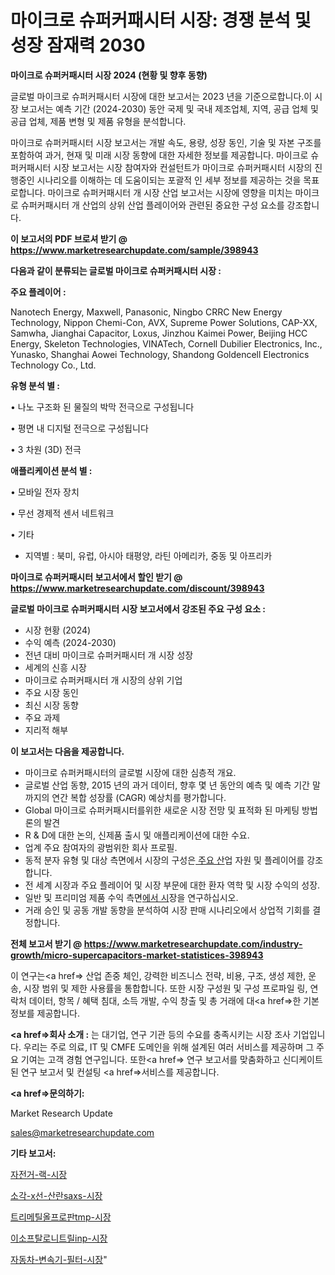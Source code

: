 # 마이크로 슈퍼커패시터 시장: 경쟁 분석 및 성장 잠재력 2030

<strong>마이크로 슈퍼커패시터 시장 2024 (현황 및 향후 동향)</strong>

글로벌 마이크로 슈퍼커패시터 시장에 대한 보고서는 2023 년을 기준으로합니다.이 시장 보고서는 예측 기간 (2024-2030) 동안 국제 및 국내 제조업체, 지역, 공급 업체 및 공급 업체, 제품 변형 및 제품 유형을 분석합니다.

마이크로 슈퍼커패시터 시장 보고서는 개발 속도, 용량, 성장 동인, 기술 및 자본 구조를 포함하여 과거, 현재 및 미래 시장 동향에 대한 자세한 정보를 제공합니다. 마이크로 슈퍼커패시터 시장 보고서는 시장 참여자와 컨설턴트가 마이크로 슈퍼커패시터 시장의 진행중인 시나리오를 이해하는 데 도움이되는 포괄적 인 세부 정보를 제공하는 것을 목표로합니다. 마이크로 슈퍼커패시터 개 시장 산업 보고서는 시장에 영향을 미치는 마이크로 슈퍼커패시터 개 산업의 상위 산업 플레이어와 관련된 중요한 구성 요소를 강조합니다.



<strong>이 보고서의 PDF 브로셔 받기 @ <a href=https://www.marketresearchupdate.com/sample/398943>https://www.marketresearchupdate.com/sample/398943</a></strong>



<strong>다음과 같이 분류되는 글로벌 마이크로 슈퍼커패시터 시장 :</strong>



<strong>주요 플레이어 :</strong>

Nanotech Energy, Maxwell, Panasonic, Ningbo CRRC New Energy Technology, Nippon Chemi-Con, AVX, Supreme Power Solutions, CAP-XX, Samwha, Jianghai Capacitor, Loxus, Jinzhou Kaimei Power, Beijing HCC Energy, Skeleton Technologies, VINATech, Cornell Dubilier Electronics, Inc., Yunasko, Shanghai Aowei Technology, Shandong Goldencell Electronics Technology Co., Ltd.



<strong>유형 분석 별 :</strong>

• 나노 구조화 된 물질의 박막 전극으로 구성됩니다

• 평면 내 디지털 전극으로 구성됩니다

• 3 차원 (3D) 전극



<strong>애플리케이션 분석 별 :</strong>

• 모바일 전자 장치

• 무선 경제적 센서 네트워크

• 기타

<ul>
  <li>지역별 : 북미, 유럽, 아시아 태평양, 라틴 아메리카, 중동 및 아프리카</li>
</ul>


<strong>마이크로 슈퍼커패시터 보고서에서 할인 받기 @ <a href=https://www.marketresearchupdate.com/discount/398943>https://www.marketresearchupdate.com/discount/398943</a></strong>



<strong>글로벌 마이크로 슈퍼커패시터 시장 보고서에서 강조된 주요 구성 요소 :</strong>
<ul>
  <li>시장 현황 (2024)</li>
  <li>수익 예측 (2024-2030)</li>
  <li>전년 대비 마이크로 슈퍼커패시터 개 시장 성장</li>
  <li>세계의 신흥 시장</li>
  <li>마이크로 슈퍼커패시터 개 시장의 상위 기업</li>
  <li>주요 시장 동인</li>
  <li>최신 시장 동향</li>
  <li>주요 과제</li>
  <li>지리적 해부</li>
</ul>


<strong>이 보고서는 다음을 제공합니다.</strong>
<ul>
  <li>마이크로 슈퍼커패시터의 글로벌 시장에 대한 심층적 개요.</li>
  <li>글로벌 산업 동향, 2015 년의 과거 데이터, 향후 몇 년 동안의 예측 및 예측 기간 말까지의 연간 복합 성장률 (CAGR) 예상치를 평가합니다.</li>
  <li>Global 마이크로 슈퍼커패시터를위한 새로운 시장 전망 및 표적화 된 마케팅 방법론의 발견</li>
  <li>R &amp; D에 대한 논의, 신제품 출시 및 애플리케이션에 대한 수요.</li>
  <li>업계 주요 참여자의 광범위한 회사 프로필.</li>
  <li>동적 분자 유형 및 대상 측면에서 시장의 구성은<a href=> 주요 산</a>업 자원 및 플레이어를 강조합니다.</li>
  <li>전 세계 시장과 주요 플레이어 및 시장 부문에 대한 환자 역학 및 시장 수익의 성장.</li>
  <li>일반 및 프리미엄 제품 수익 측면<a href=>에서 시</a>장을 연구하십시오.</li>
  <li>거래 승인 및 공동 개발 동향을 분석하여 시장 판매 시나리오에서 상업적 기회를 결정합니다.</li>
</ul>



<strong>전체 보고서 받기 @ <a href=https://www.marketresearchupdate.com/industry-growth/micro-supercapacitors-market-statistices-398943>https://www.marketresearchupdate.com/industry-growth/micro-supercapacitors-market-statistices-398943</a></strong>

이 연구는<a href=> 산업 존중</a> 체인, 강력한 비즈니스 전략, 비용, 구조, 생성 제한, 운송, 시장 범위 및 제한 사용률을 통합합니다. 또한 시장 구성원 및 구성 프로파일 링, 연락처 데이터, 항목 / 혜택 침대, 소득 개발, 수익 창출 및 총 거래에 대<a href=>한 기본 </a>정보를 제공합니다.



<strong><a href=>회사 소</a>개 :</strong>
는 대기업, 연구 기관 등의 수요를 충족시키는 시장 조사 기업입니다. 우리는 주로 의료, IT 및 CMFE 도메인을 위해 설계된 여러 서비스를 제공하며 그 주요 기여는 고객 경험 연구입니다. 또한<a href=> 연구 보</a>고서를 맞춤화하고 신디케이트 된 연구 보고서 및 컨설팅 <a href=>서비스</a>를 제공합니다.



<strong><a href=>문의하기:</a></strong>

Market Research Update

sales@marketresearchupdate.com



<strong>기타 보고서:</strong>

<a href=https://www.linkedin.com/pulse/자전거-랙-시장-진입-전략-및-위험-평가2029년-isdailynews/>자전거-랙-시장</a>

<a href=https://www.linkedin.com/pulse/소각-x선-산란saxs-시장-현재-및-미래-성장-2029-survey-savvy-insights-360-analysis-vgisf/>소각-x선-산란saxs-시장</a>

<a href=https://www.linkedin.com/pulse/트리메틸올프로판tmp-시장-규모-및-성장-2023-isdailynews-xi7bf/>트리메틸올프로판tmp-시장</a>

<a href=https://www.linkedin.com/pulse/이소프탈로니트릴inp-시장-동향-및-성장-전망-consumer-connection-compendium-ana-uydyf/>이소프탈로니트릴inp-시장</a>

<a href=https://www.linkedin.com/pulse/자동차-변속기-필터-시장-규모-및-성장-2023-analytics-avenue-adventures-24-ana-7jnrf/>자동차-변속기-필터-시장</a>"

